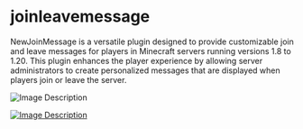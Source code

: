 # joinleavemessage
NewJoinMessage is a versatile plugin designed to provide customizable join and leave messages for players in Minecraft servers running versions 1.8 to 1.20. This plugin enhances the player experience by allowing server administrators to create personalized messages that are displayed when players join or leave the server.



![Image Description](https://media.discordapp.net/attachments/571028661944188954/1255232205073022997/Untitled-1.png?ex=667c6196&is=667b1016&hm=7ea0055a5d7996254fa9c604cbf1919927abaa308a9457ef2f9c241b030292c9&=&format=webp&quality=lossless&width=1139&height=2200)









[![Image Description](https://media.discordapp.net/attachments/571028661944188954/1255232365513408553/65ab2e7ea50ceda9008f571a2e3355a0aa359cf2.png?ex=667c61bd&is=667b103d&hm=299101e8625f5522f8ebc97d0c8dd1a4999a321b360240cd7d47b8d9587b9349&=&format=webp&quality=lossless)](https://discord.gg/ByEvu8VGJ5)
